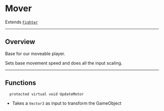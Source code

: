 # Mover

Extends [`Fighter`](Fighter.md)

___
## Overview

Base for our moveable player.

Sets base movement speed and does all the input scaling.
___

## Functions

`  protected virtual void UpdateMotor`

- Takes a `Vector3` as input to transform the GameObject